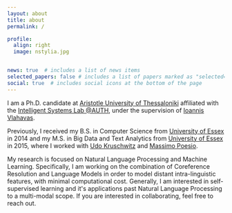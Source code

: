 ```yaml
---
layout: about
title: about
permalink: /

profile:
  align: right
  image: nstylia.jpg


news: true  # includes a list of news items
selected_papers: false # includes a list of papers marked as "selected={true}"
social: true  # includes social icons at the bottom of the page
---
```



I am a Ph.D. candidate at [Aristotle University of Thessaloniki](https://www.csd.auth.gr/en/) affiliated with the [Intelligent Systems Lab @AUTH](https://intelligence.csd.auth.gr/), under the supervision of [Ioannis Vlahavas](https://intelligence.csd.auth.gr/people/vlahavas/).

Previously, I received my B.S. in Computer Science from [University of Essex](https://www.essex.ac.uk/departments/computer-science-and-electronic-engineering) in 2014 and my M.S. in Big Data and Text Analytics from [University of Essex](https://www.essex.ac.uk/departments/computer-science-and-electronic-engineering) in 2015, where I worked with [Udo Kruschwitz](https://scholar.google.com/citations?user=ZCaIF_wAAAAJ&hl=en) and [Massimo Poesio](https://scholar.google.com/citations?user=89aa1X0AAAAJ&hl=en). 

My research is focused on Natural Language Processing and Machine Learning. Specifically, I am working on the combination of Coreference Resolution and Language Models in order to model distant intra-linguistic features, with minimal computational cost. Generally, I am interested in self-supervised learning and it's applications past Natural Language Processing to a multi-modal scope. If you are interested in collaborating, feel free to reach out. 